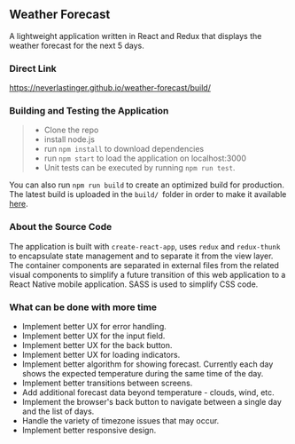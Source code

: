## Weather Forecast

A lightweight application written in React and Redux that displays the weather forecast for the next 5 days. 

### Direct Link

https://neverlastinger.github.io/weather-forecast/build/

### Building and Testing the Application

> - Clone the repo
> - install node.js
> - run ```npm install``` to download dependencies
> - run ```npm start``` to load the application on localhost:3000
> - Unit tests can be executed by running ```npm run test```.

You can also run ```npm run build``` to create an optimized build for production. The latest build is uploaded in the ```build/ ```folder in order to make it available [here](https://neverlastinger.github.io/weather-forecast/build/).

### About the Source Code

The application is built with ```create-react-app```, uses ```redux``` and ```redux-thunk``` to encapsulate state management and to separate it from the view layer. The container components are separated in external files from the related visual components to simplify a future transition of this web application to a React Native mobile application. SASS is used to simplify CSS code. 

### What can be done with more time
- Implement better UX for error handling. 
- Implement better UX for the input field.
- Implement better UX for the back button. 
- Implement better UX for loading indicators. 
- Implement better algorithm for showing forecast. Currently each day shows the expected temperature during the same time of the day. 
- Implement better transitions between screens. 
- Add additional forecast data beyond temperature - clouds, wind, etc.
- Implement the browser's back button to navigate between a single day and the list of days.
- Handle the variety of timezone issues that may occur. 
- Implement better responsive design. 